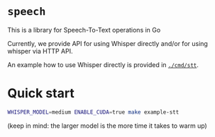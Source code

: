 # `speech`

This is a library for Speech-To-Text operations in Go

Currently, we provide API for using Whisper directly and/or for using whisper via HTTP API.

An example how to use Whisper directly is provided in [`./cmd/stt`](./cmd/stt/main.go).

# Quick start

```sh
WHISPER_MODEL=medium ENABLE_CUDA=true make example-stt
```
(keep in mind: the larger model is the more time it takes to warm up)
